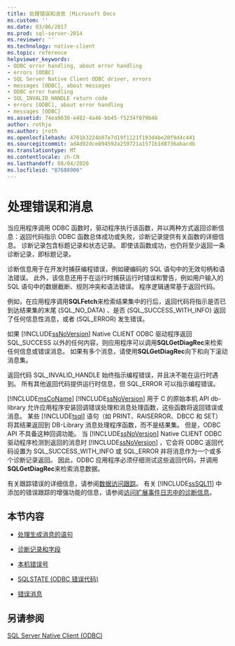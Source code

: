 ```yaml
---
title: 处理错误和消息 |Microsoft Docs
ms.custom: ''
ms.date: 03/06/2017
ms.prod: sql-server-2014
ms.reviewer: ''
ms.technology: native-client
ms.topic: reference
helpviewer_keywords:
- ODBC error handling, about error handling
- errors [ODBC]
- SQL Server Native Client ODBC driver, errors
- messages [ODBC], about messages
- ODBC error handling
- SQL_INVALID_HANDLE return code
- errors [ODBC], about error handling
- messages [ODBC]
ms.assetid: 74ea9630-e482-4a46-bb45-f5234f079b48
author: rothja
ms.author: jroth
ms.openlocfilehash: 4701b3224b87e7d19f1121f193d4be20f9d4c441
ms.sourcegitcommit: ad4d92dce894592a259721a1571b1d8736abacdb
ms.translationtype: MT
ms.contentlocale: zh-CN
ms.lasthandoff: 08/04/2020
ms.locfileid: "87688906"
---
```

# <a name="handling-errors-and-messages"></a>处理错误和消息
  当应用程序调用 ODBC 函数时，驱动程序执行该函数，并以两种方式返回诊断信息：返回代码指示 ODBC 函数总体成功或失败，诊断记录提供有关函数的详细信息。 诊断记录包含标题记录和状态记录。 即使该函数成功，也仍将至少返回一条诊断记录，即标题记录。  
  
 诊断信息用于在开发时捕获编程错误，例如硬编码的 SQL 语句中的无效句柄和语法错误。 此外，该信息还用于在运行时捕获运行时错误和警告，例如用户输入的 SQL 语句中的数据截断、规则冲突和语法错误。 程序逻辑通常基于返回代码。  
  
 例如，在应用程序调用**SQLFetch**来检索结果集中的行后，返回代码将指示是否已到达结果集的末尾 (SQL_NO_DATA) 、是否 (SQL_SUCCESS_WITH_INFO) 返回了任何信息性消息，或者 (SQL_ERROR) 发生错误。  
  
 如果 [!INCLUDE[ssNoVersion](../../includes/ssnoversion-md.md)] Native CLIENT ODBC 驱动程序返回 SQL_SUCCESS 以外的任何内容，则应用程序可以调用**SQLGetDiagRec**来检索任何信息或错误消息。 如果有多个消息，请使用**SQLGetDiagRec**向下和向下滚动消息集。  
  
 返回代码 SQL_INVALID_HANDLE 始终指示编程错误，并且决不能在运行时遇到。 所有其他返回代码提供运行时信息，但 SQL_ERROR 可以指示编程错误。  
  
 [!INCLUDE[msCoName](../../includes/msconame-md.md)] [!INCLUDE[ssNoVersion](../../includes/ssnoversion-md.md)] 用于 C 的原始本机 API db-library 允许应用程序安装回调错误处理和消息处理函数，这些函数将返回错误或消息。 某些 [!INCLUDE[tsql](../../includes/tsql-md.md)] 语句（如 PRINT、RAISERROR、DBCC 和 SET）将其结果返回到 DB-Library 消息处理程序函数，而不是结果集。 但是，ODBC API 不具备这种回调功能。 当 [!INCLUDE[ssNoVersion](../../includes/ssnoversion-md.md)] Native CLIENT ODBC 驱动程序检测到返回的消息时 [!INCLUDE[ssNoVersion](../../includes/ssnoversion-md.md)] ，它会将 ODBC 返回代码设置为 SQL_SUCCESS_WITH_INFO 或 SQL_ERROR 并将消息作为一个或多个诊断记录返回。 因此，ODBC 应用程序必须仔细测试这些返回代码，并调用**SQLGetDiagRec**来检索消息数据。  
  
 有关跟踪错误的详细信息，请参阅[数据访问跟踪](https://go.microsoft.com/fwlink/?LinkId=125805)。 有关 [!INCLUDE[ssSQL11](../../includes/sssql11-md.md)] 中添加的错误跟踪的增强功能的信息，请参阅[访问扩展事件日志中的诊断信息](../native-client/features/accessing-diagnostic-information-in-the-extended-events-log.md)。  
  
## <a name="in-this-section"></a>本节内容  
  
-   [处理生成消息的语句](processing-statements-that-generate-messages.md)  
  
-   [诊断记录和字段](diagnostic-records-and-fields.md)  
  
-   [本机错误号](native-error-numbers.md)  
  
-   [SQLSTATE &#40;ODBC 错误代码&#41;](sqlstate-odbc-error-codes.md)  
  
-   [错误消息](error-messages.md)  
  
## <a name="see-also"></a>另请参阅  
 [SQL Server Native Client (ODBC)](../native-client/odbc/sql-server-native-client-odbc.md)  
  
  
